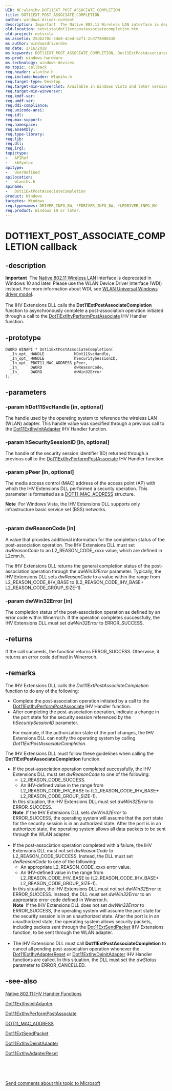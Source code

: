 ```yaml
---
UID: NC:wlanihv.DOT11EXT_POST_ASSOCIATE_COMPLETION
title: DOT11EXT_POST_ASSOCIATE_COMPLETION
author: windows-driver-content
description: Important  The Native 802.11 Wireless LAN interface is deprecated in Windows 10 and later.
old-location: netvista\dot11extpostassociatecompletion.htm
old-project: netvista
ms.assetid: 25db270c-3de8-4ced-82f1-2cd778006538
ms.author: windowsdriverdev
ms.date: 2/16/2018
ms.keywords: DOT11EXT_POST_ASSOCIATE_COMPLETION, Dot11ExtPostAssociateCompletion, Dot11ExtPostAssociateCompletion callback function [Network Drivers Starting with Windows Vista], Native_802.11_IHV_Ext_d7368927-721a-4cd4-9ccc-ccb02964b811.xml, netvista.dot11extpostassociatecompletion, wlanihv/Dot11ExtPostAssociateCompletion
ms.prod: windows-hardware
ms.technology: windows-devices
ms.topic: callback
req.header: wlanihv.h
req.include-header: Wlanihv.h
req.target-type: Desktop
req.target-min-winverclnt: Available in Windows Vista and later versions of the Windows operating   systems.
req.target-min-winversvr: 
req.kmdf-ver: 
req.umdf-ver: 
req.ddi-compliance: 
req.unicode-ansi: 
req.idl: 
req.max-support: 
req.namespace: 
req.assembly: 
req.type-library: 
req.lib: 
req.dll: 
req.irql: 
topictype:
-	APIRef
-	kbSyntax
apitype:
-	UserDefined
apilocation:
-	wlanihv.h
apiname:
-	Dot11ExtPostAssociateCompletion
product: Windows
targetos: Windows
req.typenames: DRIVER_INFO_8W, *PDRIVER_INFO_8W, *LPDRIVER_INFO_8W
req.product: Windows 10 or later.
---
```


# DOT11EXT_POST_ASSOCIATE_COMPLETION callback


## -description


<div class="alert"><b>Important</b>  The <a href="https://msdn.microsoft.com/library/windows/hardware/ff560689">Native 802.11 Wireless LAN</a> interface is deprecated in Windows 10 and later. Please use the WLAN Device Driver Interface (WDI) instead. For more information about WDI, see <a href="https://msdn.microsoft.com/6EF92E34-7BC9-465E-B05D-2BCB29165A18">WLAN Universal Windows driver model</a>.</div><div> </div>The IHV Extensions DLL calls the 
  <b>Dot11ExtPostAssociateCompletion</b> function to asynchronously complete a
  post-association operation initiated through a call to the 
  <a href="..\wlanihv\nc-wlanihv-dot11extihv_perform_post_associate.md">
  Dot11ExtIhvPerformPostAssociate</a> IHV Handler function.


## -prototype


````
DWORD WINAPI * Dot11ExtPostAssociateCompletion(
  _In_opt_ HANDLE             hDot11SvcHandle,
  _In_opt_ HANDLE             hSecuritySessionID,
  _In_opt_ PDOT11_MAC_ADDRESS pPeer,
  _In_     DWORD              dwReasonCode,
  _In_     DWORD              dwWin32Error
);
````


## -parameters




### -param hDot11SvcHandle [in, optional]

The handle used by the operating system to reference the wireless LAN (WLAN) adapter. This handle
     value was specified through a previous call to the 
     <a href="..\wlanihv\nc-wlanihv-dot11extihv_init_adapter.md">Dot11ExtIhvInitAdapter</a> IHV
     Handler function.


### -param hSecuritySessionID [in, optional]

The handle of the security session identifier (ID) returned through a previous call to the 
     <a href="..\wlanihv\nc-wlanihv-dot11extihv_perform_post_associate.md">
     Dot11ExtIhvPerformPostAssociate</a> IHV Handler function.


### -param pPeer [in, optional]

The media access control (MAC) address of the access point (AP) with which the IHV Extensions DLL
     performed a security operation. This parameter is formatted as a 
     <a href="..\windot11\ns-windot11-_dot11_mac_address.md">DOT11_MAC_ADDRESS</a> structure.
     

<div class="alert"><b>Note</b>  For Windows Vista, the IHV Extensions DLL supports only infrastructure basic
     service set (BSS) networks.</div>
<div> </div>

### -param dwReasonCode [in]

A value that provides additional information for the completion status of the post-association
     operation. The IHV Extensions DLL must set 
     <i>dwReasonCode</i> to an L2_REASON_CODE_xxxx value, which are defined in 
     L2cmn.h.
     

The IHV Extensions DLL returns the general completion status of the post-association operation
     through the 
     <i>dwWin32Error</i> parameter. Typically, the IHV Extensions DLL sets 
     <i>dwReasonCode</i> to a value within the range from L2_REASON_CODE_IHV_BASE to (L2_REASON_CODE_IHV_BASE+
     L2_REASON_CODE_GROUP_SIZE-1).


### -param dwWin32Error [in]

The completion status of the post-association operation as defined by an error code within 
     Winerror.h. If the operation completes successfully, the IHV Extensions DLL must set 
     <i>dwWin32Error</i> to ERROR_SUCCESS.


## -returns



If the call succeeds, the function returns ERROR_SUCCESS. Otherwise, it returns an error code
     defined in 
     Winerror.h.




## -remarks



The IHV Extensions DLL calls the 
    <i>Dot11ExtPostAssociateCompletion</i> function to do any of the following:

<ul>
<li>
Complete the post-association operation initiated by a call to the 
      <a href="..\wlanihv\nc-wlanihv-dot11extihv_perform_post_associate.md">
      Dot11ExtIhvPerformPostAssociate</a> IHV Handler function.

</li>
<li>
After completing the post-association operation, indicate a change in the port state for the
      security session referenced by the 
      <i>hSecuritySessionID</i> parameter.

For example, if the authorization state of the port changes, the IHV Extensions DLL can notify the
      operating system by calling 
      <i>Dot11ExtPostAssociateCompletion</i>.

</li>
</ul>
The IHV Extensions DLL must follow these guidelines when calling the 
    <b>Dot11ExtPostAssociateCompletion</b> function.

<ul>
<li>
If the post-association operation completed successfully, the IHV Extensions DLL must set 
      <i>dwReasonCode</i> to one of the following:

<ul>
<li>
L2_REASON_CODE_SUCCESS.

</li>
<li>
An IHV-defined value in the range from L2_REASON_CODE_IHV_BASE to (L2_REASON_CODE_IHV_BASE+
        L2_REASON_CODE_GROUP_SIZE-1).

</li>
</ul>
In this situation, the IHV Extensions DLL must set 
      <i>dwWin32Error</i> to ERROR_SUCCESS.

<div class="alert"><b>Note</b>  If the IHV Extensions DLL sets 
      <i>dwWin32Error</i> to ERROR_SUCCESS, the operating system will assume that the port state for the
      security session is in an authorized state. After the port is in an authorized state, the operating
      system allows all data packets to be sent through the WLAN adapter.</div>
<div> </div>
</li>
<li>
If the post-association operation completed with a failure, the IHV Extensions DLL must not set 
      <i>dwReasonCode</i> to L2_REASON_CODE_SUCCESS. Instead, the DLL must set 
      <i>dwReasonCode</i> to one of the following:

<ul>
<li>
An appropriate L2_REASON_CODE_xxxx error value.

</li>
<li>
An IHV-defined value in the range from L2_REASON_CODE_IHV_BASE to (L2_REASON_CODE_IHV_BASE+
        L2_REASON_CODE_GROUP_SIZE-1).

</li>
</ul>
In this situation, the IHV Extensions DLL must not set 
      <i>dwWin32Error</i> to ERROR_SUCCESS. Instead, the DLL must set 
      <i>dwWin32Error</i> to an appropriate error code defined in 
      Winerror.h.

<div class="alert"><b>Note</b>  If the IHV Extensions DLL does not set 
      <i>dwWin32Error</i> to ERROR_SUCCESS, the operating system will assume the port state for the security
      session is in an unauthorized state. After the port is in an unauthorized state, the operating system
      allows security packets, including packets sent through the 
      <a href="..\wlanihv\nc-wlanihv-dot11ext_send_packet.md">Dot11ExtSendPacket</a> IHV Extensions
      function, to be sent through the WLAN adapter.</div>
<div> </div>
</li>
<li>
The IHV Extensions DLL must call 
      <b>Dot11ExtPostAssociateCompletion</b> to cancel all pending post-association operation whenever the 
      <a href="..\wlanihv\nc-wlanihv-dot11extihv_adapter_reset.md">Dot11ExtIhvAdapterReset</a> or 
      <a href="..\wlanihv\nc-wlanihv-dot11extihv_deinit_adapter.md">Dot11ExtIhvDeinitAdapter</a> IHV
      Handler functions are called. In this situation, the DLL must set the 
      <i>dwStatus</i> parameter to ERROR_CANCELLED.

</li>
</ul>



## -see-also

<a href="https://docs.microsoft.com/en-us/windows-hardware/drivers/network/native-802-11-ihv-handler-functions">Native 802.11 IHV Handler
   Functions</a>



<a href="..\wlanihv\nc-wlanihv-dot11extihv_init_adapter.md">Dot11ExtIhvInitAdapter</a>



<a href="..\wlanihv\nc-wlanihv-dot11extihv_perform_post_associate.md">
   Dot11ExtIhvPerformPostAssociate</a>



<a href="..\windot11\ns-windot11-_dot11_mac_address.md">DOT11_MAC_ADDRESS</a>



<a href="..\wlanihv\nc-wlanihv-dot11ext_send_packet.md">Dot11ExtSendPacket</a>



<a href="..\wlanihv\nc-wlanihv-dot11extihv_deinit_adapter.md">Dot11ExtIhvDeinitAdapter</a>



<a href="..\wlanihv\nc-wlanihv-dot11extihv_adapter_reset.md">Dot11ExtIhvAdapterReset</a>



 

 

<a href="mailto:wsddocfb@microsoft.com?subject=Documentation%20feedback [netvista\netvista]:%20DOT11EXT_POST_ASSOCIATE_COMPLETION callback function%20 RELEASE:%20(2/16/2018)&amp;body=%0A%0APRIVACY STATEMENT%0A%0AWe use your feedback to improve the documentation. We don't use your email address for any other purpose, and we'll remove your email address from our system after the issue that you're reporting is fixed. While we're working to fix this issue, we might send you an email message to ask for more info. Later, we might also send you an email message to let you know that we've addressed your feedback.%0A%0AFor more info about Microsoft's privacy policy, see http://privacy.microsoft.com/en-us/default.aspx." title="Send comments about this topic to Microsoft">Send comments about this topic to Microsoft</a>

